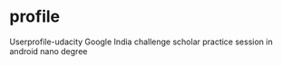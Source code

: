 # profile
Userprofile-udacity Google India challenge scholar practice session in android nano degree
